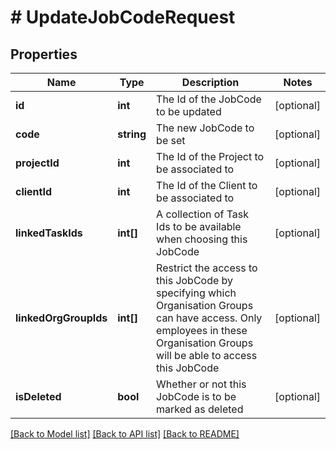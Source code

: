# # UpdateJobCodeRequest

## Properties

Name | Type | Description | Notes
------------ | ------------- | ------------- | -------------
**id** | **int** | The Id of the JobCode to be updated | [optional] 
**code** | **string** | The new JobCode to be set | [optional] 
**projectId** | **int** | The Id of the Project to be associated to | [optional] 
**clientId** | **int** | The Id of the Client to be associated to | [optional] 
**linkedTaskIds** | **int[]** | A collection of Task Ids to be available when choosing this JobCode | [optional] 
**linkedOrgGroupIds** | **int[]** | Restrict the access to this JobCode by specifying which Organisation Groups can have access.  Only employees in these Organisation Groups will be able to access this JobCode | [optional] 
**isDeleted** | **bool** | Whether or not this JobCode is to be marked as deleted | [optional] 

[[Back to Model list]](../../README.md#documentation-for-models) [[Back to API list]](../../README.md#documentation-for-api-endpoints) [[Back to README]](../../README.md)


